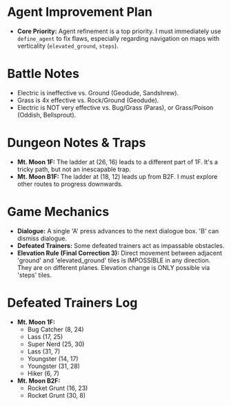 # Agent Improvement Plan
- **Core Priority:** Agent refinement is a top priority. I must immediately use `define_agent` to fix flaws, especially regarding navigation on maps with verticality (`elevated_ground`, `steps`).

# Battle Notes
- Electric is ineffective vs. Ground (Geodude, Sandshrew).
- Grass is 4x effective vs. Rock/Ground (Geodude).
- Electric is NOT very effective vs. Bug/Grass (Paras), or Grass/Poison (Oddish, Bellsprout).

# Dungeon Notes & Traps
- **Mt. Moon 1F:** The ladder at (26, 16) leads to a different part of 1F. It's a tricky path, but not an inescapable trap.
- **Mt. Moon B1F:** The ladder at (18, 12) leads up from B2F. I must explore other routes to progress downwards.

# Game Mechanics
- **Dialogue:** A single 'A' press advances to the next dialogue box. 'B' can dismiss dialogue.
- **Defeated Trainers:** Some defeated trainers act as impassable obstacles.
- **Elevation Rule (Final Correction 3):** Direct movement between adjacent 'ground' and 'elevated_ground' tiles is IMPOSSIBLE in any direction. They are on different planes. Elevation change is ONLY possible via 'steps' tiles.

# Defeated Trainers Log
- **Mt. Moon 1F:**
  - Bug Catcher (8, 24)
  - Lass (17, 25)
  - Super Nerd (25, 30)
  - Lass (31, 7)
  - Youngster (14, 17)
  - Youngster (31, 28)
  - Hiker (6, 7)
- **Mt. Moon B2F:**
  - Rocket Grunt (16, 23)
  - Rocket Grunt (30, 8)
